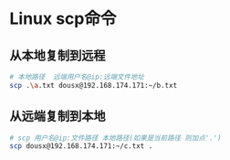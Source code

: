 # Linux scp命令


## 从本地复制到远程
```sh
# 本地路径  远端用户名@ip:远端文件地址
scp .\a.txt dousx@192.168.174.171:~/b.txt
```
## 从远端复制到本地  

```sh
# scp 用户名@ip:文件路径 本地路径(如果是当前路径 则加点'.')
scp dousx@192.168.174.171:~/c.txt .
```

